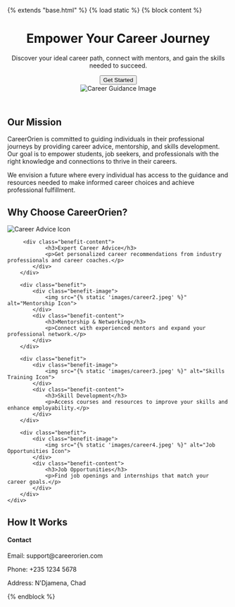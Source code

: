 {% extends "base.html" %}
{% load static %}
{% block content %}

<header class="hero">
    <div class="hero-container">
        <h1>Empower Your Career Journey</h1>
        <p>Discover your ideal career path, connect with mentors, and gain the skills needed to succeed.</p>
        <button class="button">Get Started</button>
    </div>
    <div class="hero-image">
        <img src="{% static 'images/career_orientation.jpeg' %}" alt="Career Guidance Image">
    </div>
</header>

<section class="about-us">
    <h2>Our Mission</h2>
    <p>
        CareerOrien is committed to guiding individuals in their professional journeys by providing career advice, mentorship, and skills development.
        Our goal is to empower students, job seekers, and professionals with the right knowledge and connections to thrive in their careers.
    </p>
    <p>
        We envision a future where every individual has access to the guidance and resources needed to make informed career choices and achieve professional fulfillment.
    </p>
</section>

<section class="benefits">
    <h2>Why Choose CareerOrien?</h2>
    <div class="benefits-grid">
        <div class="benefit">
            <div class="benefit-image">
                <img src="{% static 'images/career1.jpeg' %}" alt="Career Advice Icon">
            </div>

         <div class="benefit-content">
                <h3>Expert Career Advice</h3>
                <p>Get personalized career recommendations from industry professionals and career coaches.</p>
            </div>
        </div>

        <div class="benefit">
            <div class="benefit-image">
                <img src="{% static 'images/career2.jpeg' %}" alt="Mentorship Icon">
            </div>
            <div class="benefit-content">
                <h3>Mentorship & Networking</h3>
                <p>Connect with experienced mentors and expand your professional network.</p>
            </div>
        </div>

        <div class="benefit">
            <div class="benefit-image">
                <img src="{% static 'images/career3.jpeg' %}" alt="Skills Training Icon">
            </div>
            <div class="benefit-content">
                <h3>Skill Development</h3>
                <p>Access courses and resources to improve your skills and enhance employability.</p>
            </div>
        </div>

        <div class="benefit">
            <div class="benefit-image">
                <img src="{% static 'images/career4.jpeg' %}" alt="Job Opportunities Icon">
            </div>
            <div class="benefit-content">
                <h3>Job Opportunities</h3>
                <p>Find job openings and internships that match your career goals.</p>
            </div>
        </div>
    </div>
</section>

<section class="how-it-works">
    <h2>How It Works</h2>
    <div class="how-it-works-grid">
        <!-- Steps on how CareerOrien helps users in career orientation -->
    </div>
</section>

<footer>
    <div class="footer-content">
        <div class="contact-info">
            <h4>Contact</h4>
            <p>Email: support@careerorien.com</p>
            <p>Phone: +235 1234 5678</p>
            <p>Address: N'Djamena, Chad</p>
        </div>
    </div>
</footer>

{% endblock %}

